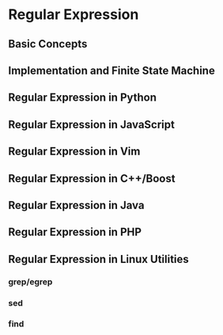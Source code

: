 
# Regular Expression

## Basic Concepts

## Implementation and Finite State Machine

## Regular Expression in Python

## Regular Expression in JavaScript

## Regular Expression in Vim

## Regular Expression in C++/Boost

## Regular Expression in Java

## Regular Expression in PHP

## Regular Expression in Linux Utilities

### grep/egrep

### sed

### find
